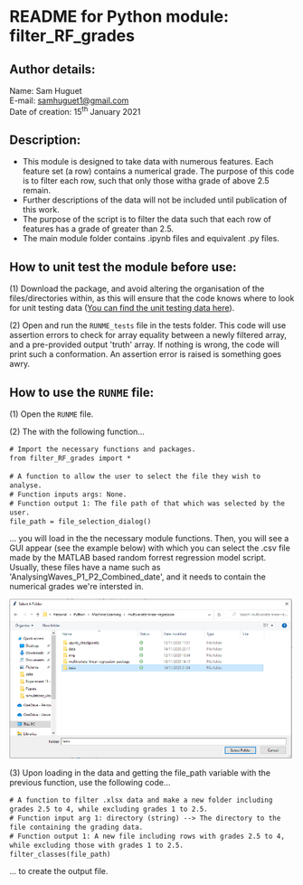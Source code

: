 # README for Python module: filter_RF_grades 

## Author details: 
Name: Sam Huguet  
E-mail: samhuguet1@gmail.com  
Date of creation: 15<sup>th</sup> January 2021

## Description: 
- This module is designed to take data with numerous features. Each feature set (a row) contains a numerical grade. The purpose of this code is to filter each row, such that only those witha grade of above 2.5 remain. 
- Further descriptions of the data will not be included until publication of this work. 
- The purpose of the script is to filter the data such that each row of features has a grade of greater than 2.5. 
- The main module folder contains .ipynb files and equivalent .py files. 

## How to unit test the module before use: 

(1) Download the package, and avoid altering the organisation of the files/directories within, as this will ensure that the code knows where to look for unit testing data ([You can find the unit testing data here](https://github.com/SamHSoftware/PhD/tree/main/filter_RF_grades/tests)).

(2) Open and run the ```RUNME_tests``` file in the tests folder. This code will use assertion errors to check for array equality between a newly filtered array, and a pre-provided output 'truth' array. If nothing is wrong, the code will print such a conformation. An assertion error is raised is something goes awry. 

## How to use the ```RUNME``` file: 

(1) Open the ```RUNME``` file. 
    
(2) The with the following function... 
```
# Import the necessary functions and packages.
from filter_RF_grades import *

# A function to allow the user to select the file they wish to analyse. 
# Function inputs args: None. 
# Function output 1: The file path of that which was selected by the user. 
file_path = file_selection_dialog()
```
... you will load in the the necessary module functions. Then, you will see a GUI appear (see the example below) with which you can select the .csv file made by the MATLAB based random forrest regression model script. Usually, these files have a name such as 'AnalysingWaves_P1_P2_Combined_date', and it needs to contain the numerical grades we're intersted in. 

<img src="https://github.com/SamHSoftware/PhD/blob/main/filter_RF_grades/img/file_selection.PNG?raw=true" alt="folder selection GUI" width="500"/>

(3) Upon loading in the data and getting the file_path variable with the previous function, use the following code...
```
# A function to filter .xlsx data and make a new folder including grades 2.5 to 4, while excluding grades 1 to 2.5.
# Function input arg 1: directory (string) --> The directory to the file containing the grading data. 
# Function output 1: A new file including rows with grades 2.5 to 4, while excluding those with grades 1 to 2.5. 
filter_classes(file_path)    
```
... to create the output file.  